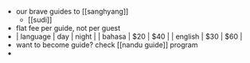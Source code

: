 - our brave guides to [[sanghyang]]
	- [[sudi]]
- flat fee per guide, not per guest
- | language | day | night |
  | bahasa | $20 | $40 |
  | english | $30 | $60 |
- want to become guide? check [[nandu guide]] program
-